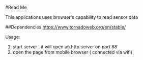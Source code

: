 #Read Me

This applications uses browser's capability to read sensor data 

##Dependencies
https://www.tornadoweb.org/en/stable/

Usage:

1. start server . it will open an http server on  port  88 
2. open the page from mobile browser ( connected via wifi)



